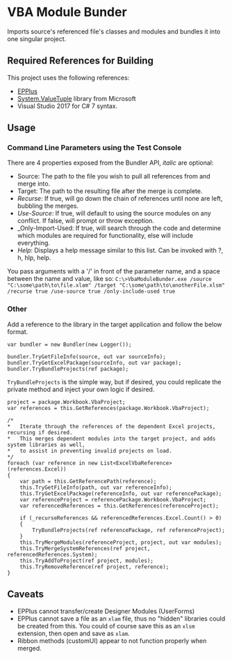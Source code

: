 # VBA Module Bunder
Imports source's referenced file's classes and modules and bundles it into one singular project.

##  Required References for Building
This project uses the following references:
* [EPPlus](https://github.com/pruiz/EPPlus/tree/master/EPPlus) 
* [System.ValueTuple](https://www.nuget.org/packages/System.ValueTuple/) library from Microsoft
* Visual Studio 2017 for C# 7 syntax.

## Usage
### Command Line Parameters using the Test Console
There are 4 properties exposed from the Bundler API, _italic_ are optional:
* Source: The path to the file you wish to pull all references from and merge into.
* Target: The path to the resulting file after the merge is complete.
* _Recurse_: If true, will go down the chain of references until none are left, bubbling the merges.
* _Use-Source_: If true, will default to using the source modules on any conflict. If false, will prompt or throw exception.
* _Only-Import-Used: If true, will search through the code and determine which modules are required for functionality, else will include everything.
* _Help_: Displays a help message similar to this list. Can be invoked with ?, h, hlp, help.

You pass arguments with a '/' in front of the parameter name, and a space between the name and value, like so:
`C:\>VbaModuleBunder.exe /source "C:\some\path\to\file.xlam" /target "C:\some\path\to\anotherFile.xlsm" /recurse true /use-source true /only-include-used true`

### Other
Add a reference to the library in the target application and follow the below format. 

    var bundler = new Bundler(new Logger());

    bundler.TryGetFileInfo(source, out var sourceInfo);
    bundler.TryGetExcelPackage(sourceInfo, out var package);
    bundler.TryBundleProjects(ref package);

`TryBundleProjects` is the simple way, but if desired, you could replicate the private method and inject your own logic if desired.

	project = package.Workbook.VbaProject;
	var references = this.GetReferences(package.Workbook.VbaProject);

	/*	
	*	Iterate through the references of the dependent Excel projects, recursing if desired.
	*	This merges dependent modules into the target project, and adds system libraries as well,
	*	to assist in preventing invalid projects on load.
	*/
    foreach (var reference in new List<ExcelVbaReference>(references.Excel))
	{
		var path = this.GetReferencePath(reference);
		this.TryGetFileInfo(path, out var referenceInfo);
		this.TryGetExcelPackage(referenceInfo, out var referencePackage);
		var referenceProject = referencePackage.Workbook.VbaProject;
		var referencedReferences = this.GetReferences(referenceProject);

		if (_recurseReferences && referencedReferences.Excel.Count() > 0)
		{
			TryBundleProjects(ref referencePackage, ref referenceProject);
		}
		this.TryMergeModules(referenceProject, project, out var modules);
		this.TryMergeSystemReferences(ref project, referencedReferences.System);
		this.TryAddToProject(ref project, modules);
		this.TryRemoveReference(ref project, reference);
	}
            
## Caveats
* EPPlus cannot transfer/create Designer Modules (UserForms)
* EPPlus cannot save a file as an `xlam` file, thus no "hidden" libraries could be created from this. You could of course save this as an `xlsm` extension, then open and save as `xlam`.
* Ribbon methods (customUI) appear to not function properly when merged.
